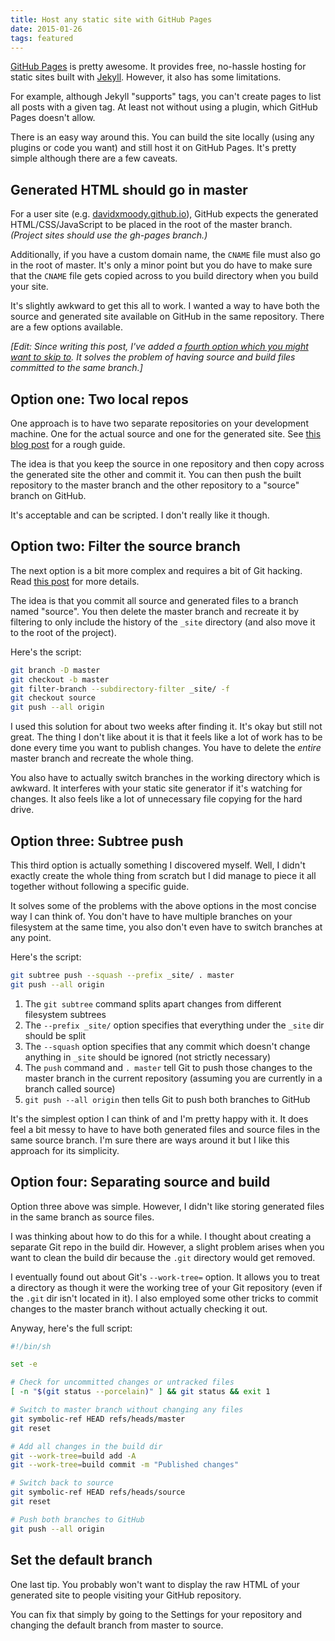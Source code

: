 ```yaml
---
title: Host any static site with GitHub Pages
date: 2015-01-26
tags: featured
---
```


[GitHub Pages](https://pages.github.com/) is pretty awesome. It provides free, no-hassle hosting for static sites built with [Jekyll](http://jekyllrb.com/). However, it also has some limitations.

For example, although Jekyll "supports" tags, you can't create pages to list all posts with a given tag. At least not without using a plugin, which GitHub Pages doesn't allow.

There is an easy way around this. You can build the site locally (using any plugins or code you want) and still host it on GitHub Pages. It's pretty simple although there are a few caveats. 


## Generated HTML should go in master

For a user site (e.g. [davidxmoody.github.io](https://davidxmoody.com/)), GitHub expects the generated HTML/CSS/JavaScript to be placed in the root of the master branch. *(Project sites should use the gh-pages branch.)*

Additionally, if you have a custom domain name, the `CNAME` file must also go in the root of master. It's only a minor point but you do have to make sure that the `CNAME` file gets copied across to you build directory when you build your site. 

It's slightly awkward to get this all to work. I wanted a way to have both the source and generated site available on GitHub in the same repository. There are a few options available.

*[Edit: Since writing this post, I've added a [fourth option which you might want to skip to](#option-four-separating-source-and-build). It solves the problem of having source and build files committed to the same branch.]*

## Option one: Two local repos

One approach is to have two separate repositories on your development machine. One for the actual source and one for the generated site. See [this blog post](http://charliepark.org/jekyll-with-plugins/) for a rough guide. 

The idea is that you keep the source in one repository and then copy across the generated site the other and commit it. You can then push the built repository to the master branch and the other repository to a "source" branch on GitHub. 

It's acceptable and can be scripted. I don't really like it though.

## Option two: Filter the source branch

The next option is a bit more complex and requires a bit of Git hacking. Read [this post](http://davidensinger.com/2013/04/deploying-jekyll-to-github-pages/) for more details.

The idea is that you commit all source and generated files to a branch named "source". You then delete the master branch and recreate it by filtering to only include the history of the `_site` directory (and also move it to the root of the project). 

Here's the script:

```bash
git branch -D master
git checkout -b master
git filter-branch --subdirectory-filter _site/ -f
git checkout source
git push --all origin
```
I used this solution for about two weeks after finding it. It's okay but still not great. The thing I don't like about it is that it feels like a lot of work has to be done every time you want to publish changes. You have to delete the *entire* master branch and recreate the whole thing. 

You also have to actually switch branches in the working directory which is awkward. It interferes with your static site generator if it's watching for changes. It also feels like a lot of unnecessary file copying for the hard drive. 

## Option three: Subtree push

This third option is actually something I discovered myself. Well, I didn't exactly create the whole thing from scratch but I did manage to piece it all together without following a specific guide. 

It solves some of the problems with the above options in the most concise way I can think of. You don't have to have multiple branches on your filesystem at the same time, you also don't even have to switch branches at any point. 

Here's the script:

```bash
git subtree push --squash --prefix _site/ . master
git push --all origin
```

1. The `git subtree` command splits apart changes from different filesystem subtrees
2. The `--prefix _site/` option specifies that everything under the `_site` dir should be split
3. The `--squash` option specifies that any commit which doesn't change anything in `_site` should be ignored (not strictly necessary)
4. The `push` command and `. master` tell Git to push those changes to the master branch in the current repository (assuming you are currently in a branch called source)
5. `git push --all origin` then tells Git to push both branches to GitHub

It's the simplest option I can think of and I'm pretty happy with it. It does feel a bit messy to have to have both generated files and source files in the same source branch. I'm sure there are ways around it but I like this approach for its simplicity. 

## Option four: Separating source and build

Option three above was simple. However, I didn't like storing generated files in the same branch as source files.

I was thinking about how to do this for a while. I thought about creating a separate Git repo in the build dir. However, a slight problem arises when you want to clean the build dir because the `.git` directory would get removed. 

I eventually found out about Git's `--work-tree=` option. It allows you to treat a directory as though it were the working tree of your Git repository (even if the `.git` dir isn't located in it). I also employed some other tricks to commit changes to the master branch without actually checking it out. 

Anyway, here's the full script:

```sh
#!/bin/sh

set -e

# Check for uncommitted changes or untracked files
[ -n "$(git status --porcelain)" ] && git status && exit 1

# Switch to master branch without changing any files
git symbolic-ref HEAD refs/heads/master
git reset

# Add all changes in the build dir
git --work-tree=build add -A
git --work-tree=build commit -m "Published changes"

# Switch back to source
git symbolic-ref HEAD refs/heads/source
git reset

# Push both branches to GitHub
git push --all origin
```

## Set the default branch

One last tip. You probably won't want to display the raw HTML of your generated site to people visiting your GitHub repository. 

You can fix that simply by going to the Settings for your repository and changing the default branch from master to source. 
